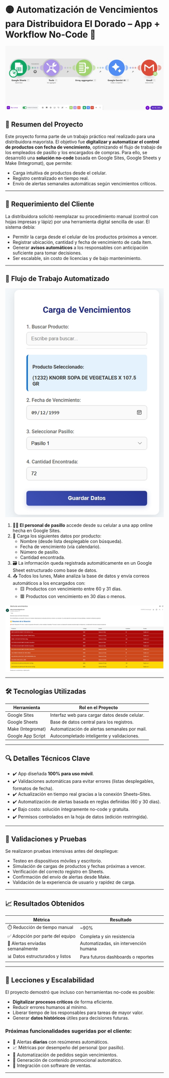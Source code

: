 # 🟡 Automatización de Vencimientos para Distribuidora El Dorado – App + Workflow No-Code 🚀

![FlujoMake](Imagenes/foto3.jpeg)

## 📝 Resumen del Proyecto

Este proyecto forma parte de un trabajo práctico real realizado para una distribuidora mayorista. El objetivo fue **digitalizar y automatizar el control de productos con fecha de vencimiento**, optimizando el flujo de trabajo de los empleados de pasillo y los encargados de compras. Para ello, se desarrolló una **solución no-code** basada en Google Sites, Google Sheets y Make (Integromat), que permite:

- Carga intuitiva de productos desde el celular.
- Registro centralizado en tiempo real.
- Envío de alertas semanales automáticas según vencimientos críticos.

---

## 🎯 Requerimiento del Cliente

La distribuidora solicitó reemplazar su procedimiento manual (control con hojas impresas y lápiz) por una herramienta digital sencilla de usar. El sistema debía:

- Permitir la carga desde el celular de los productos próximos a vencer.
- Registrar ubicación, cantidad y fecha de vencimiento de cada ítem.
- Generar **avisos automáticos** a los responsables con anticipación suficiente para tomar decisiones.
- Ser escalable, sin costo de licencias y de bajo mantenimiento.

---

## 🔄 Flujo de Trabajo Automatizado

![AppCarga](Imagenes/foto1.jpeg)

1. 🧍‍♂️ **El personal de pasillo** accede desde su celular a una app online hecha en Google Sites.
2. 📲 Carga los siguientes datos por producto:
   - Nombre (desde lista desplegable con búsqueda).
   - Fecha de vencimiento (vía calendario).
   - Número de pasillo.
   - Cantidad encontrada.
3. 🗃️ La información queda registrada automáticamente en un Google Sheet estructurado como base de datos.
4. 📤 Todos los lunes, Make analiza la base de datos y envía correos automáticos a los encargados con:
   - 🟨 Productos con vencimiento entre 60 y 31 días.
   - 🟥 Productos con vencimiento en 30 días o menos.
  
![AppCarga](Imagenes/foto2.jpg)

---

## 🛠️ Tecnologías Utilizadas

| Herramienta         | Rol en el Proyecto                            |
|---------------------|-----------------------------------------------|
| Google Sites        | Interfaz web para cargar datos desde celular. |
| Google Sheets       | Base de datos central para los registros.     |
| Make (Integromat)   | Automatización de alertas semanales por mail.|
| Google App Script   | Autocompletado inteligente y validaciones.    |

---

## 🔍 Detalles Técnicos Clave

- ✔️ App diseñada **100% para uso móvil**.
- ✔️ Validaciones automáticas para evitar errores (listas desplegables, formatos de fecha).
- ✔️ Actualización en tiempo real gracias a la conexión Sheets–Sites.
- ✔️ Automatización de alertas basada en reglas definidas (60 y 30 días).
- ✔️ Bajo costo: solución íntegramente no-code y gratuita.
- ✔️ Permisos controlados en la hoja de datos (edición restringida).

---

## 🧪 Validaciones y Pruebas

Se realizaron pruebas intensivas antes del despliegue:

- Testeo en dispositivos móviles y escritorio.
- Simulación de cargas de productos y fechas próximas a vencer.
- Verificación del correcto registro en Sheets.
- Confirmación del envío de alertas desde Make.
- Validación de la experiencia de usuario y rapidez de carga.

---

## 📈 Resultados Obtenidos

| Métrica                          | Resultado                             |
|----------------------------------|----------------------------------------|
| ⏱️ Reducción de tiempo manual     | ~90%                                   |
| ✅ Adopción por parte del equipo  | Completa y sin resistencia             |
| 📨 Alertas enviadas semanalmente | Automatizadas, sin intervención humana|
| 📊 Datos estructurados y listos  | Para futuros dashboards o reportes     |

---

## 🧠 Lecciones y Escalabilidad

El proyecto demostró que incluso con herramientas no-code es posible:

- **Digitalizar procesos críticos** de forma eficiente.
- Reducir errores humanos al mínimo.
- Liberar tiempo de los responsables para tareas de mayor valor.
- Generar **datos históricos** útiles para decisiones futuras.

### Próximas funcionalidades sugeridas por el cliente:

- 📅 Alertas **diarias** con resúmenes automáticos.
- 📈 Métricas por desempeño del personal (por pasillo).
- 🛒 Automatización de pedidos según vencimientos.
- 🧾 Generación de contenido promocional automático.
- 🔗 Integración con software de ventas.

---

```markdown

